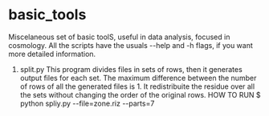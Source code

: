 # basic_tools
Miscelaneous set of basic toolS, useful in data analysis, focused in cosmology.
All the scripts have the usuals --help and -h flags, if you want more detailed information.

1) split.py
This program divides files in sets of rows, then it generates output files for each set. The maximum difference between the number
of rows of all the generated files is 1. It redistribuite the residue over all the sets without changing the order of the original
rows.
  HOW TO RUN
  $ python spliy.py --file=zone.riz --parts=7
  
